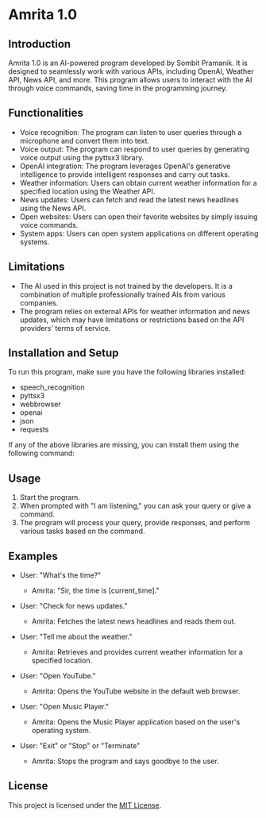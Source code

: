 # Amrita 1.0

## Introduction
Amrita 1.0 is an AI-powered program developed by Sombit Pramanik. It is designed to seamlessly work with various APIs, including OpenAI, Weather API, News API, and more. This program allows users to interact with the AI through voice commands, saving time in the programming journey.

## Functionalities
- Voice recognition: The program can listen to user queries through a microphone and convert them into text.
- Voice output: The program can respond to user queries by generating voice output using the pyttsx3 library.
- OpenAI integration: The program leverages OpenAI's generative intelligence to provide intelligent responses and carry out tasks.
- Weather information: Users can obtain current weather information for a specified location using the Weather API.
- News updates: Users can fetch and read the latest news headlines using the News API.
- Open websites: Users can open their favorite websites by simply issuing voice commands.
- System apps: Users can open system applications on different operating systems.

## Limitations
- The AI used in this project is not trained by the developers. It is a combination of multiple professionally trained AIs from various companies.
- The program relies on external APIs for weather information and news updates, which may have limitations or restrictions based on the API providers' terms of service.

## Installation and Setup
To run this program, make sure you have the following libraries installed:
- speech_recognition
- pyttsx3
- webbrowser
- openai
- json
- requests

If any of the above libraries are missing, you can install them using the following command:



## Usage
1. Start the program.
2. When prompted with "I am listening," you can ask your query or give a command.
3. The program will process your query, provide responses, and perform various tasks based on the command.

## Examples
- User: "What's the time?"
  - Amrita: "Sir, the time is [current_time]."

- User: "Check for news updates."
  - Amrita: Fetches the latest news headlines and reads them out.

- User: "Tell me about the weather."
  - Amrita: Retrieves and provides current weather information for a specified location.

- User: "Open YouTube."
  - Amrita: Opens the YouTube website in the default web browser.

- User: "Open Music Player."
  - Amrita: Opens the Music Player application based on the user's operating system.

- User: "Exit" or "Stop" or "Terminate"
  - Amrita: Stops the program and says goodbye to the user.

## License
This project is licensed under the [MIT License](https://opensource.org/licenses/MIT).
